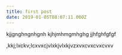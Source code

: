 ```yaml
---
title: first post
date: 2019-01-05T08:07:11.000Z
---
```

kjjgnghngnhgnh
kjhjmhmgmhghg
jjhfghfgfgf

,kkj;lxckv;lcxvxcjvlxkjvlxkjvzxvxcvxcvxcvxv
